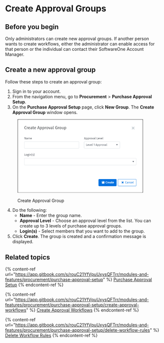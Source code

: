 # Create Approval Groups

## Before you begin

Only administrators can create new approval groups. If another person wants to create workflows, either the administrator can enable access for that person or the individual can contact their SoftwareOne Account Manager.

## Create a new approval group

Follow these steps to create an approval group:

1. Sign in to your account.&#x20;
2. From the navigation menu, go to **Procurement** > **Purchase Approval Setup**.
3. On the **Purchase Approval Setup** page, click **New Group**. The **Create Approval Group** window opens.

<figure><img src="../../../.gitbook/assets/image (865).png" alt="" width="408"><figcaption><p>Create Approval Group</p></figcaption></figure>

4. Do the following:
   * **Name** - Enter the group name.
   * **Approval Level** - Choose an approval level from the list. You can create up to 3 levels of purchase approval groups.
   * **Login(s)** - Select members that you want to add to the group.&#x20;
5. Click **Create**. The group is created and a confirmation message is displayed.&#x20;

## Related topics

{% content-ref url="https://app.gitbook.com/s/rouC21YfVpuUxysQFTrr/modules-and-features/procurement/purchase-approval-setup" %}
[Purchase Approval Setup](https://app.gitbook.com/s/rouC21YfVpuUxysQFTrr/modules-and-features/procurement/purchase-approval-setup)
{% endcontent-ref %}

{% content-ref url="https://app.gitbook.com/s/rouC21YfVpuUxysQFTrr/modules-and-features/procurement/purchase-approval-setup/create-approval-workflows" %}
[Create Approval Workflows](https://app.gitbook.com/s/rouC21YfVpuUxysQFTrr/modules-and-features/procurement/purchase-approval-setup/create-approval-workflows)
{% endcontent-ref %}

{% content-ref url="https://app.gitbook.com/s/rouC21YfVpuUxysQFTrr/modules-and-features/procurement/purchase-approval-setup/delete-workflow-rules" %}
[Delete Workflow Rules](https://app.gitbook.com/s/rouC21YfVpuUxysQFTrr/modules-and-features/procurement/purchase-approval-setup/delete-workflow-rules)
{% endcontent-ref %}
